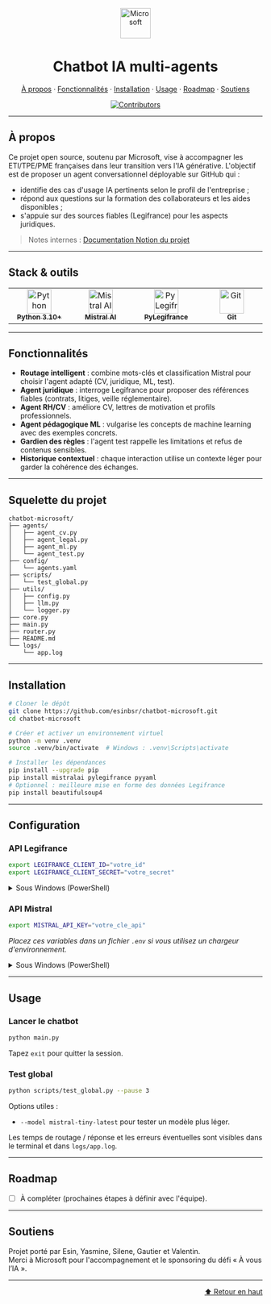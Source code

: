 <a id="top"></a>

<p align="center">
  <img src="https://upload.wikimedia.org/wikipedia/commons/4/44/Microsoft_logo.svg" alt="Microsoft" height="60">
</p>

<h1 align="center">Chatbot IA multi-agents</h1>

<p align="center">
  <a href="#a-propos">À propos</a> ·
  <a href="#fonctionnalités">Fonctionnalités</a> ·
  <a href="#installation">Installation</a> ·
  <a href="#usage">Usage</a> ·
  <a href="#roadmap">Roadmap</a> ·
  <a href="#soutiens">Soutiens</a>
</p>

<p align="center">
  <a href="https://github.com/esinbsr/chatbot-microsoft/graphs/contributors">
    <img src="https://img.shields.io/github/contributors/esinbsr/chatbot-microsoft.svg?style=for-the-badge&color=0e75b6" alt="Contributors">
  </a>
</p>

---

## À propos

Ce projet open source, soutenu par Microsoft, vise à accompagner les ETI/TPE/PME françaises dans leur transition vers l'IA générative. L'objectif est de proposer un agent conversationnel déployable sur GitHub qui :

- identifie des cas d'usage IA pertinents selon le profil de l'entreprise ;
- répond aux questions sur la formation des collaborateurs et les aides disponibles ;
- s'appuie sur des sources fiables (Legifrance) pour les aspects juridiques.

> Notes internes : <a href="https://www.notion.so/PROJET-MICROSOFT-A-vous-l-IA-276b73b4f1d480fc91d4e18c799c5c0a#276b73b4f1d480fc91d4e18c799c5c0a" target="_blank" rel="noreferrer">Documentation Notion du projet</a>

---

## Stack & outils

<table align="center">
  <tr>
    <td align="center" width="150">
      <a href="https://www.python.org/" target="_blank" rel="noreferrer">
        <img src="https://cdn.jsdelivr.net/gh/devicons/devicon/icons/python/python-original.svg" alt="Python" height="48" />
        <br /><sub><strong>Python 3.10+</strong></sub>
      </a>
    </td>
    <td align="center" width="150">
      <a href="https://mistral.ai/" target="_blank" rel="noreferrer">
        <img src="https://avatars.githubusercontent.com/u/146620074?s=200&v=4" alt="Mistral AI" height="48" />
        <br /><sub><strong>Mistral AI</strong></sub>
      </a>
    </td>
    <td align="center" width="150">
      <a href="https://pylegifrance.github.io/pylegifrance/" target="_blank" rel="noreferrer">
        <img src="https://pylegifrance.github.io/pylegifrance/assets/images/logo.svg" alt="PyLegifrance" height="48" />
        <br /><sub><strong>PyLegifrance</strong></sub>
      </a>
    </td>
    <td align="center" width="150">
      <a href="https://git-scm.com/" target="_blank" rel="noreferrer">
        <img src="https://cdn.jsdelivr.net/gh/devicons/devicon/icons/git/git-original.svg" alt="Git" height="48" />
        <br /><sub><strong>Git</strong></sub>
      </a>
    </td>
  </tr>
</table>

---

## Fonctionnalités

- **Routage intelligent** : combine mots-clés et classification Mistral pour choisir l'agent adapté (CV, juridique, ML, test).
- **Agent juridique** : interroge Legifrance pour proposer des références fiables (contrats, litiges, veille réglementaire).
- **Agent RH/CV** : améliore CV, lettres de motivation et profils professionnels.
- **Agent pédagogique ML** : vulgarise les concepts de machine learning avec des exemples concrets.
- **Gardien des règles** : l'agent test rappelle les limitations et refus de contenus sensibles.
- **Historique contextuel** : chaque interaction utilise un contexte léger pour garder la cohérence des échanges.

---

## Squelette du projet

```text
chatbot-microsoft/
├── agents/
│   ├── agent_cv.py
│   ├── agent_legal.py
│   ├── agent_ml.py
│   └── agent_test.py
├── config/
│   └── agents.yaml
├── scripts/
│   └── test_global.py
├── utils/
│   ├── config.py
│   ├── llm.py
│   └── logger.py
├── core.py
├── main.py
├── router.py
├── README.md
└── logs/
    └── app.log
```

---

## Installation

```bash
# Cloner le dépôt
git clone https://github.com/esinbsr/chatbot-microsoft.git
cd chatbot-microsoft

# Créer et activer un environnement virtuel
python -m venv .venv
source .venv/bin/activate  # Windows : .venv\Scripts\activate

# Installer les dépendances
pip install --upgrade pip
pip install mistralai pylegifrance pyyaml
# Optionnel : meilleure mise en forme des données Legifrance
pip install beautifulsoup4
```

---

## Configuration

### API Legifrance
```bash
export LEGIFRANCE_CLIENT_ID="votre_id"
export LEGIFRANCE_CLIENT_SECRET="votre_secret"
```
<details>
  <summary>Sous Windows (PowerShell)</summary>

  ```powershell
  $Env:LEGIFRANCE_CLIENT_ID = "votre_id"
  $Env:LEGIFRANCE_CLIENT_SECRET = "votre_secret"
  ```
</details>

### API Mistral
```bash
export MISTRAL_API_KEY="votre_cle_api"
```

_Placez ces variables dans un fichier `.env` si vous utilisez un chargeur d'environnement._


<details>
  <summary>Sous Windows (PowerShell)</summary>

  ```powershell
  $Env:MISTRAL_API_KEY = "votre_cle_api"
  ```
</details>

---

## Usage

### Lancer le chatbot
```bash
python main.py
```
Tapez `exit` pour quitter la session.

### Test global
```bash
python scripts/test_global.py --pause 3
```
Options utiles :
- `--model mistral-tiny-latest` pour tester un modèle plus léger.

Les temps de routage / réponse et les erreurs éventuelles sont visibles dans le terminal et dans `logs/app.log`.

---

## Roadmap

- [ ] À compléter (prochaines étapes à définir avec l'équipe).

---

## Soutiens

Projet porté par Esin, Yasmine, Silene, Gautier et Valentin.<br>
Merci à Microsoft pour l'accompagnement et le sponsoring du défi « À vous l’IA ».

---

<p align="right">
  <a href="#top">⬆ Retour en haut</a>
</p>
